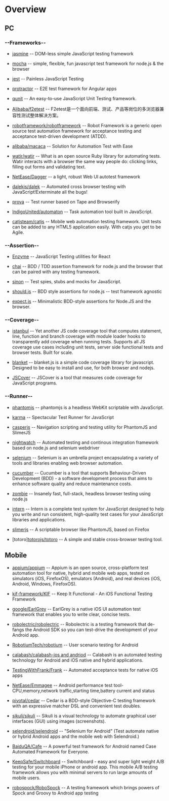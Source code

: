 # Overview

## PC

### --Frameworks--    

* [jasmine](./docs/pc/Frameworks/jasmine.md) -- DOM-less simple JavaScript testing framework     
   
* [mocha](./docs/pc/Frameworks/mocha.md) -- simple, flexible, fun javascript test framework for node.js & the browser      
   
* [jest](./docs/pc/Frameworks/jest.md) -- Painless JavaScript Testing    
   
* [protractor](./docs/pc/Frameworks/protractor.md) -- E2E test framework for Angular apps    
   
* [qunit](./docs/pc/Frameworks/qunit.md) -- An easy-to-use JavaScript Unit Testing framework.        
   
* [Alibaba/f2etest](https://github.com/alibaba/f2etest) -- F2etest是一个面向前端、测试、产品等岗位的多浏览器兼容性测试整体解决方案。    
   
* [robotframework/robotframework](./docs/pc/robotframework.md) -- Robot Framework is a generic open source test automation framework for acceptance testing and acceptance test-driven development (ATDD).

* [alibaba/macaca](https://github.com/alibaba/macaca) -- Solution for Automation Test with Ease    
   
* [watir/watir](https://github.com/watir/watir) -- What is an open source Ruby library for automating tests. Watir interacts with a browser the same way people do: clicking links, filling out forms and validating text.     
   
* [NetEase/Dagger](https://github.com/NetEase/Dagger) -- a light, robust Web UI autotest framework      
   
* [dalekjs/dalek](https://github.com/dalekjs/dalek) -- Automated cross browser testing with JavaScript!Exterminate all the bugs!     
   
* [prova](./docs/pc/Frameworks/prova.md) -- Test runner based on Tape and Browserify        

* [IndigoUnited/automaton](https://github.com/IndigoUnited/automaton) -- Task automation tool built in JavaScript.  

* [catjsteam/catjs](https://github.com/catjsteam/catjs) -- Mobile web automation testing framework. Unit tests can be added to any HTML5 application easily. With catjs you get to be Agile.    


### --Assertion--

* [Enzyme](./docs/pc/Assertion/Enzyme.md) -- JavaScript Testing utilities for React    
   
* [chai](./docs/pc/Assertion/chai.md) -- BDD / TDD assertion framework for node.js and the browser that can be paired with any testing framework.     
   
* [sinon](./docs/pc/Assertion/sinon.md) -- Test spies, stubs and mocks for JavaScript.    
   
* [should.js](./docs/pc/Assertion/shouldjs.md) -- BDD style assertions for node.js -- test framework agnostic    
   
* [expect.js](./docs/pc/Assertion/expectjs.md) -- Minimalistic BDD-style assertions for Node.JS and the browser.    
    

### --Coverage--

* [istanbul](./docs/pc/Coverage/istanbul.md) -- Yet another JS code coverage tool that computes statement, line, function and branch coverage with module loader hooks to transparently add coverage when running tests. Supports all JS coverage use cases including unit tests, server side functional tests and browser tests. Built for scale.    
    
* [blanket](./docs/pc/Coverage/blanket.md) -- blanket.js is a simple code coverage library for javascript. Designed to be easy to install and use, for both browser and nodejs.    
   
* [JSCover](./docs/pc/Coverage/JSCover.md) -- JSCover is a tool that measures code coverage for JavaScript programs.    
    

### --Runner--   

* [phantomjs](https://github.com/ariya/phantomjs) -- phantomjs is a headless WebKit scriptable with JavaScript.     
   
* [karma](./docs/pc/Runner/karma.md) -- Spectacular Test Runner for JavaScript     
   
* [casperjs](./docs/pc/Runner/casperjs.md) -- Navigation scripting and testing utility for PhantomJS and SlimerJS    
   
* [nightwatch](./docs/pc/Runner/nightwatch.md) -- Automated testing and continous integration framework based on node.js and selenium webdriver    
   
* [selenium](https://github.com/SeleniumHQ/selenium) -- Selenium is an umbrella project encapsulating a variety of tools and libraries enabling web browser automation.    
   
* [cucumber](https://github.com/cucumber/cucumber) -- Cucumber is a tool that supports Behaviour-Driven Development (BDD) - a software development process that aims to enhance software quality and reduce maintenance costs.    
   
* [zombie](./docs/pc/Runner/zombie.md) -- Insanely fast, full-stack, headless browser testing using node.js     
   
* [intern](https://github.com/theintern/intern) -- Intern is a complete test system for JavaScript designed to help you write and run consistent, high-quality test cases for your JavaScript libraries and applications.    
   
* [slimerjs](./docs/pc/Runner/slimerjs.md) -- A scriptable browser like PhantomJS, based on Firefox    
   
* [totoro][totorojs/totoro](https://github.com/totorojs/totoro) -- A simple and stable cross-browser testing tool.     

## Mobile

* [appium/appium](https://github.com/appium/appium) -- Appium is an open source, cross-platform test automation tool for native, hybrid and mobile web apps, tested on simulators (iOS, FirefoxOS), emulators (Android), and real devices (iOS, Android, Windows, FirefoxOS).    

* [kif-framework/KIF](https://github.com/kif-framework/KIF) -- Keep It Functional - An iOS Functional Testing Framework    

* [google/EarlGrey](https://github.com/google/EarlGrey) -- EarlGrey is a native iOS UI automation test framework that enables you to write clear, concise tests.

* [robolectric/robolectric](https://github.com/robolectric/robolectric) -- Robolectric is a testing framework that de-fangs the Android SDK so you can test-drive the development of your Android app.    

* [RobotiumTech/robotium](https://github.com/RobotiumTech/robotium)  -- User scenario testing for Android

* [calabash/calabash-ios and andriod](https://github.com/calabash/calabash-ios) -- Calabash is an automated testing technology for Android and iOS native and hybrid applications.

* [TestingWithFrank/Frank](https://github.com/moredip/Frank) -- Automated acceptance tests for native iOS apps

* [NetEase/Emmagee](https://github.com/NetEase/Emmagee) -- Android performance test tool-CPU,memory,network traffic,starting time,battery current and status

* [pivotal/cedar](https://github.com/pivotal/cedar) -- Cedar is a BDD-style Objective-C testing framework with an expressive matcher DSL and convenient test doubles.

* [sikuli/sikuli](https://github.com/sikuli/sikuli) -- Sikuli is a visual technology to automate graphical user interfaces (GUI) using images (screenshots).

* [selendroid/selendroid](https://github.com/selendroid/selendroid) -- "Selenium for Android" (Test automate native or hybrid Android apps and the mobile web with Selendroid.) 

* [BaiduQA/Cafe](https://github.com/BaiduQA/Cafe) -- A powerful test framework for Android named Case Automated Framework for Everyone.

* [KeepSafe/Switchboard](https://github.com/KeepSafe/Switchboard) -- Switchboard - easy and super light weight A/B testing for your mobile iPhone or android app. This mobile A/B testing framework allows you with minimal servers to run large amounts of mobile users.

* [robospock/RoboSpock](https://github.com/robospock/RoboSpock) -- A testing framework which brings powers of Spock and Groovy to Android app testing







